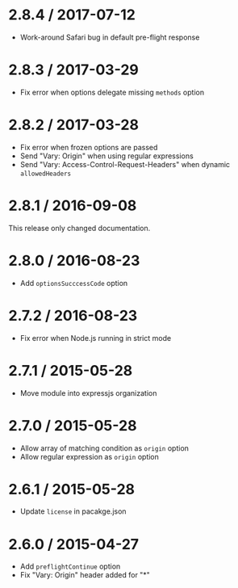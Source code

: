 # 2.8.4 / 2017-07-12

- Work-around Safari bug in default pre-flight response

# 2.8.3 / 2017-03-29

- Fix error when options delegate missing `methods` option

# 2.8.2 / 2017-03-28

- Fix error when frozen options are passed
- Send "Vary: Origin" when using regular expressions
- Send "Vary: Access-Control-Request-Headers" when dynamic `allowedHeaders`

# 2.8.1 / 2016-09-08

This release only changed documentation.

# 2.8.0 / 2016-08-23

- Add `optionsSucccessCode` option

# 2.7.2 / 2016-08-23

- Fix error when Node.js running in strict mode

# 2.7.1 / 2015-05-28

- Move module into expressjs organization

# 2.7.0 / 2015-05-28

- Allow array of matching condition as `origin` option
- Allow regular expression as `origin` option

# 2.6.1 / 2015-05-28

- Update `license` in pacakge.json

# 2.6.0 / 2015-04-27

- Add `preflightContinue` option
- Fix "Vary: Origin" header added for "\*"

